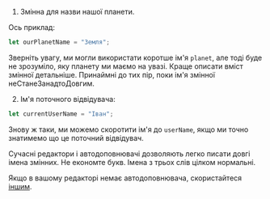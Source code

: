 1. Змінна для назви нашої планети.

Ось приклад:

```js
let ourPlanetName = "Земля";
```

Зверніть увагу, ми могли використати коротше ім'я `planet`, але тоді буде не зрозуміло, яку планету ми маємо на увазі. Краще описати вміст змінної детальніше. Принаймні до тих пір, поки ім'я змінної неСтанеЗанадтоДовгим.

2. Ім'я поточного відвідувача:

```js
let currentUserName = "Іван";
```

Знову ж таки, ми можемо скоротити ім'я до `userName`, якщо ми точно знатимемо що це поточний відвідувач.

Сучасні редактори і автодоповнювачі дозволяють легко писати довгі імена змінних. Не економте букв. Імена з трьох слів цілком нормальні.

Якщо в вашому редакторі немає автодоповнювача, скористайтеся [іншим](/code-editors).
